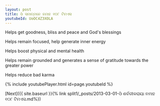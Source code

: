 ```yaml
---
layout: post
title: ଓଁ ସମାତ୍ମନେ ନମାହ ୧୦୮ ଟିମଏସ
youtubeId: UoOC4Z3XOLA
---
```

 
 
Helps get goodness, bliss and peace and God's blessings
 
Helps remain focused, help generate inner energy 
 
Helps boost physical and mental health 
 
Helps remain grounded and generates a sense of gratitude towards the greater power 
 
Helps reduce bad karma
 
 
 
 


{% include youtubePlayer.html id=page.youtubeId %}
 
[Next]({{ site.baseurl }}{% link  split1/_posts/2013-03-01-ଓଁ ଶର୍ବରୀକରାୟା ନମାହ ୧୦୮ ଟିମଏସ.md%})
 
